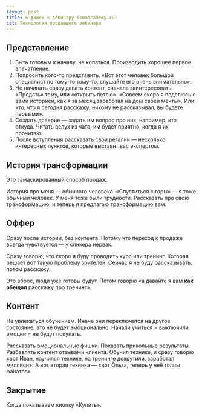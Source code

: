 ```yaml
---
layout: post
title: 5 фишек к вебинару (smmacademy.ru)
cat: Технология продающего вебинара
---
```


## Представление

1. Быть готовым к началу, не копаться. Производить хорошее первое впечатление.
2. Попросить кого-то представить. «Вот этот человек большой специалист по тому-то тому-то, слушайте его очень внимательно».
3. Не начинать сразу давать контент, сначала заинтересовать. «Продать» тему, или «открыть петлю». «Совсем скоро я поделюсь с вами историей, как я за месяц заработал на дом своей мечты». Или «то, что я сегодня расскажу, никому не рассказывал, вы будете первыми».
4. Создать доверие — задать им вопрос про них, например, кто откуда. Читать вслух из чата, им будет приятно, когда я их прочитаю.
5. После вступления рассказать свои регалии — несколько интересных пунктов, которые выставят вас экспертом.

## История трансформации

Это замаскированный способ продаж.

История про меня — обычного человека. «Спуститься с горы» — я тоже обычный человек. У меня тоже были трудности. Рассказать про свою трансформацию, и теперь я предлагаю трансформацию вам.

## Оффер

Сразу после истории, без контента. Потому что переход к продаже всегда чувствуется — у спикера нервак.

Сразу говорю, что скоро я буду проводить курс или тренинг. Которая решает вот такую проблему зрителей. Сейчас я не буду рассказывать, потом расскажу.

Это вброс, люди уже готовы будут. Потом говорю «а давайте я вам **как обещал** расскажу про тренинг».

## Контент

Не увлекаться обучением. Иначе они переключатся на другое состояние, это не будет эмоционально. Начали учиться = выключили эмоции = не будут покупать.

Рассказать эмоциональные фишки. Показать прикольные результаты. Разбавлять контент отзывами клиента. Обучил технике, и сразу говорю «вот Иван, научился технике, на тренинге докрутили, заработал миллион». А вот вторая техника — «вот Ольга, теперь у неё толпы фанатов»

## Закрытие

Когда показываем кнопку «Купить».